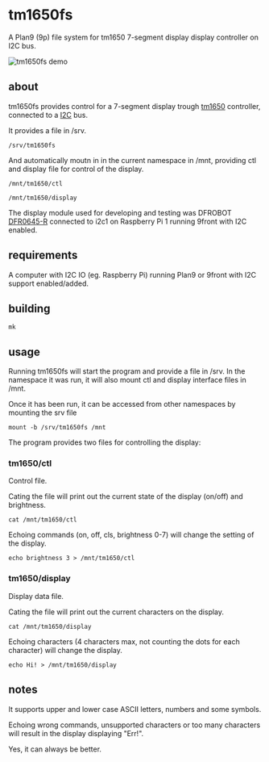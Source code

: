 # tm1650fs

A Plan9 (9p) file system for tm1650 7-segment display display controller on I2C bus.

![tm1650fs demo](img/demo.gif)

## about

tm1650fs provides control for a 7-segment display trough [tm1650](https://www.dasenic.com/components/stm32f407vgt6-microcontroller) controller, connected to a [I2C](https://en.wikipedia.org/wiki/I%C2%B2C) bus.

It provides a file in /srv.

`/srv/tm1650fs`

And automatically moutn in in the current namespace in /mnt, providing ctl and display file for control of the display.

`/mnt/tm1650/ctl`

`/mnt/tm1650/display`

The display module used for developing and testing was DFROBOT [DFR0645-R](https://wiki.dfrobot.com/4-Digital%20LED%20Segment%20Display%20Module%20%20SKU:%20DFR0645-G_DFR0645-R) connected to i2c1 on Raspberry Pi 1 running 9front with I2C enabled.

## requirements

A computer with I2C IO (eg. Raspberry Pi) running Plan9 or 9front with I2C support enabled/added.

## building

`mk`

## usage

Running tm1650fs will start the program and provide a file in /srv. In the namespace it was run, it will also mount ctl and display interface files in /mnt.

Once it has been run, it can be accessed from other namespaces by mounting the srv file

`mount -b /srv/tm1650fs /mnt`

The program provides two files for controlling the display:

### tm1650/ctl

Control file.

Cating the file will print out the current state of the display (on/off) and brightness.

`cat /mnt/tm1650/ctl`

Echoing commands (on, off, cls, brightness 0-7) will change the setting of the display.

`echo brightness 3 > /mnt/tm1650/ctl`


### tm1650/display

Display data file.

Cating the file will print out the current characters on the display.

`cat /mnt/tm1650/display`

Echoing characters (4 characters max, not counting the dots for each character) will change the display.

`echo Hi! > /mnt/tm1650/display`

## notes

It supports upper and lower case ASCII letters, numbers and some symbols.

Echoing wrong commands, unsupported characters or too many characters will result in the display displaying "Err!".

Yes, it can always be better.
